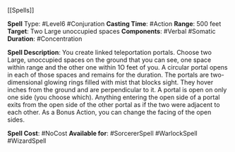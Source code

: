 [[Spells]] 

**Spell** Type: #Level6 #Conjuration
**Casting Time**: #Action 
**Range**: 500 feet
**Target**: Two Large unoccupied spaces
**Components**: #Verbal #Somatic 
**Duration**: #Concentration 

**Spell Description**: 
	You create linked teleportation portals. Choose two Large, unoccupied spaces on the ground that you can see, one space within range and the other one within 1O feet of you. A circular portal opens in each of those spaces and remains for the duration.
	The portals are two-dimensional glowing rings filled with mist that blocks sight. They hover inches from the ground and are perpendicular to it. A portal is open on only one side (you choose which). Anything entering the open side of a portal exits from the  open side of the other portal as if the two were adjacent to each other. As a Bonus Action, you can change the facing of the open sides.

**Spell Cost**: #NoCost 
**Available for**: #SorcererSpell #WarlockSpell #WizardSpell 